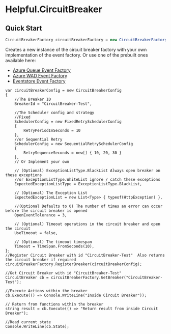 # Helpful.CircuitBreaker #
## Quick Start ##
```c#
CircuitBreakerFactory circuitBreakerFactory = new CircuitBreakerFactory(new MyEventFactory());
```
Creates a new instance of the circuit breaker factory with your own implementation of the event factory.
Or use one of the prebuilt ones available here:
 - [Azure Queue Event Factory](https://github.com/RokitSalad/Helpful.CircuitBreaker.Events.AzureQueue)
 - [Azure WAD Event Factory](https://github.com/RokitSalad/Helpful.CircuitBreaker.Events.AzureWad)
 - [Eventstore Event Factory](https://github.com/RokitSalad/Helpful.CircuitBreaker.Events.EventStore)

```
var circuitBreakerConfig = new CircuitBreakerConfig
{
	//The Breaker ID
	BreakerId = "CircuitBreaker-Test",
	
	//The Scheduler config and strategy 
	//Fixed 
	SchedulerConfig = new FixedRetrySchedulerConfig
	{
		RetryPeriodInSeconds = 10
	},
	//or Sequential Retry
	SchedulerConfig = new SequentialRetrySchedulerConfig
	{
		RetrySequenceSeconds = new[] { 10, 20, 30 }
	},
	// Or Implement your own 
	
	// (Optional) ExceptionListType.BlackList Always open breaker on these exceptions 
	//or ExceptionListType.WhiteList ignore / catch these exceptions 
	ExpectedExceptionListType = ExceptionListType.BlackList,

	// (Optional) The Exception List 
	ExpectedExceptionList = new List<Type> { typeof(HttpException) },

	//(Optional Defaults to 0) The number of times an error can occur before the circuit breaker is opened
	OpenEventTolerance = 3,

	// (Optional) Timeout operations in the circuit breaker and open the circuit
	UseTimeout = false,

	// (Optional) The timeout timespan 
	Timeout = TimeSpan.FromSeconds(10),
};
//Register Circuit Breaker with id "CircuitBreaker-Test"  Also returns the circuit breaker if required
circuitBreakerFactory.RegisterBreaker(circuitBreakerConfig);

//Get Circuit Breaker with id "CircuitBreaker-Test"
CircuitBreaker cb = circuitBreakerFactory.GetBreaker("CircuitBreaker-Test");

//Execute Actions within the breaker
cb.Execute(() => Console.WriteLine("Inside Circuit Breaker"));

// Return from functions within the breaker
string result = cb.Execute(() => "Return result from inside Circuit Breaker");

//Read current state
Console.WriteLine(cb.State);
```
